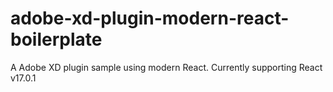 # adobe-xd-plugin-modern-react-boilerplate
A Adobe XD plugin sample using modern React. Currently supporting React v17.0.1
